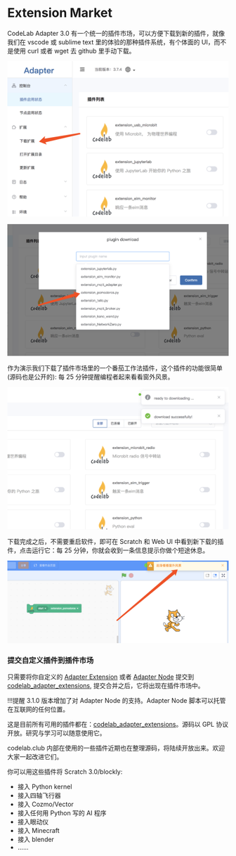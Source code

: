 # Extension Market

CodeLab Adapter 3.0 有一个统一的插件市场，可以方便下载到新的插件，就像我们在 vscode 或 sublime text 里的体验的那种插件系统，有个体面的 UI，而不是使用 curl 或者 wget 去 github 里手动下载。

<!--todo 修复https验证证书问题-->

![](/img/29df6af87e66e091e7dbb14e671b4c47.png)

![](/img/dfeb81a62d71870f6419d08628a36983.png)

作为演示我们下载了插件市场里的一个番茄工作法插件，这个插件的功能很简单(源码也是公开的): 每 25 分钟提醒编程者起来看看窗外风景。

![](/img/5c2599a1c06e894f7623784194d0bae7.png)

下载完成之后，不需要重启软件，即可在 Scratch 和 Web UI 中看到新下载的插件，点击运行它：每 25 分钟，你就会收到一条信息提示你做个短途休息。

![](/img/b6d455988e421b05e1aa9eb593957c6a.png)

### 提交自定义插件到插件市场

只需要将你自定义的 [Adapter Extension](/dev_guide/helloworld/) 或者 [Adapter Node](/dev_guide/Adapter-Node/) 提交到[codelab_adapter_extensions](https://github.com/CodeLabClub/codelab_adapter_extensions), 提交合并之后，它将出现在插件市场中。

!!!提醒
    3.1.0 版本增加了对 Adapter Node 的支持。Adapter Node 脚本可以托管在互联网的任何位置。

这是目前所有可用的插件都在：[codelab_adapter_extensions](https://github.com/CodeLabClub/codelab_adapter_extensions)。源码以 GPL 协议开放。研究与学习可以随意使用它。

codelab.club 内部在使用的一些插件近期也在整理源码，将陆续开放出来。欢迎大家一起改进它们。

你可以用这些插件将 Scratch 3.0/blockly:

-   接入 Python kernel
-   接入四轴飞行器
-   接入 Cozmo/Vector
-   接入任何用 Python 写的 AI 程序
-   接入眼动仪
-   接入 Minecraft
-   接入 blender
-   ……

<!--
以下是插件列表

*  [extension_android.py](https://github.com/CodeLabClub/codelab_adapter_extensions/blob/master/extension_android.py)
*  [extension_blender.py](https://github.com/CodeLabClub/codelab_adapter_extensions/blob/master/extension_blender.py)
*  [extension_chatterbot.py](https://github.com/CodeLabClub/codelab_adapter_extensions/blob/master/extension_chatterbot.py)
*  [extension_cozmo.py](https://github.com/CodeLabClub/codelab_adapter_extensions/blob/master/extension_cozmo.py)
*  [extension_demo.py](https://github.com/CodeLabClub/codelab_adapter_extensions/blob/master/extension_demo.py)
*  [extension_eim.py](https://github.com/CodeLabClub/codelab_adapter_extensions/blob/master/extension_eim.py)
*  [extension_eim_http.py](https://github.com/CodeLabClub/codelab_adapter_extensions/blob/master/extension_eim_http.py)
*  [extension_eim_monitor.py](https://github.com/CodeLabClub/codelab_adapter_extensions/blob/master/extension_eim_monitor.py)
*  [extension_eim_script.py](https://github.com/CodeLabClub/codelab_adapter_extensions/blob/master/extension_eim_script.py)
*  [extension_facial_landmarks.py](https://github.com/CodeLabClub/codelab_adapter_extensions/blob/master/extension_facial_landmarks.py)
*  [extension_fly.py](https://github.com/CodeLabClub/codelab_adapter_extensions/blob/master/extension_fly.py)
*  [extension_helloworld.py](https://github.com/CodeLabClub/codelab_adapter_extensions/blob/master/extension_helloworld.py)
*  [extension_home_assistant.py](https://github.com/CodeLabClub/codelab_adapter_extensions/blob/master/extension_home_assistant.py)
*  [extension_hungry_robot.py](https://github.com/CodeLabClub/codelab_adapter_extensions/blob/master/extension_hungry_robot.py)
*  [extension_microbit.py](https://github.com/CodeLabClub/codelab_adapter_extensions/blob/master/extension_microbit.py)
*  [extension_minecraft.py](https://github.com/CodeLabClub/codelab_adapter_extensions/blob/master/extension_minecraft.py)
*  [extension_mpython.py](https://github.com/CodeLabClub/codelab_adapter_extensions/blob/master/extension_mpython.py)
*  [extension_mxcar.py](https://github.com/CodeLabClub/codelab_adapter_extensions/blob/master/extension_mxcar.py)
*  [extension_opencv.py](https://github.com/CodeLabClub/codelab_adapter_extensions/blob/master/extension_opencv.py)
*  [extension_presentation.py](https://github.com/CodeLabClub/codelab_adapter_extensions/blob/master/extension_presentation.py)
*  [extension_python_kernel.py](https://github.com/CodeLabClub/codelab_adapter_extensions/blob/master/extension_python_kernel.py)
*  [extension_switch_joycon.py](https://github.com/CodeLabClub/codelab_adapter_extensions/blob/master/extension_switch_joycon.py)
*  [extension_tensorflow.py](https://github.com/CodeLabClub/codelab_adapter_extensions/blob/master/extension_tensorflow.py)
*  [extension_third_party_library.py](https://github.com/CodeLabClub/codelab_adapter_extensions/blob/master/extension_third_party_library.py)
*  [extension_tulingbot.py](https://github.com/CodeLabClub/codelab_adapter_extensions/blob/master/extension_tulingbot.py)
*  [extension_ubtrobot.py](https://github.com/CodeLabClub/codelab_adapter_extensions/blob/master/extension_ubtrobot.py)
*  [extension_vector.py](https://github.com/CodeLabClub/codelab_adapter_extensions/blob/master/extension_vector.py)
*  [extension_wechat.py](https://github.com/CodeLabClub/codelab_adapter_extensions/blob/master/extension_wechat.py)
-->
